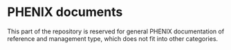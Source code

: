 # PHENIX documents
This part of the repository is reserved for general PHENIX documentation of reference and management type, which does not fit into other categories.
